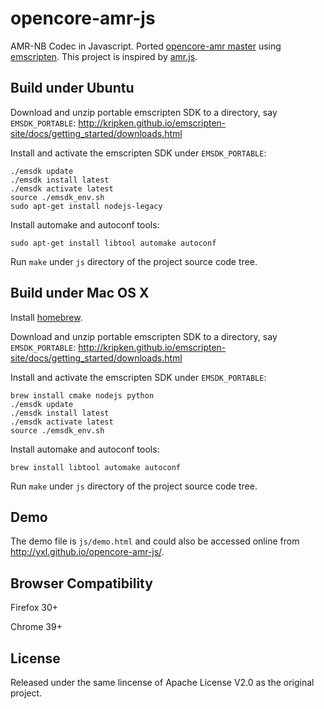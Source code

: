 opencore-amr-js
===================

AMR-NB Codec in Javascript. Ported [opencore-amr master](http://sourceforge.net/projects/opencore-amr/)
using [emscripten](http://emscripten.org). This project is inspired by [amr.js](https://github.com/jpemartins/amr.js).

Build under Ubuntu
-----

Download and unzip portable emscripten SDK to a directory, say `EMSDK_PORTABLE`:
<http://kripken.github.io/emscripten-site/docs/getting_started/downloads.html>

Install and activate the emscripten SDK under `EMSDK_PORTABLE`:

```
./emsdk update
./emsdk install latest
./emsdk activate latest
source ./emsdk_env.sh
sudo apt-get install nodejs-legacy
```

Install automake and autoconf tools:

`sudo apt-get install libtool automake autoconf`

Run `make` under `js` directory of the project source code tree.

Build under Mac OS X
-----

Install [homebrew](http://brew.sh/).

Download and unzip portable emscripten SDK to a directory, say `EMSDK_PORTABLE`:
<http://kripken.github.io/emscripten-site/docs/getting_started/downloads.html>

Install and activate the emscripten SDK under `EMSDK_PORTABLE`:

```
brew install cmake nodejs python
./emsdk update
./emsdk install latest
./emsdk activate latest
source ./emsdk_env.sh
```

Install automake and autoconf tools:

`brew install libtool automake autoconf`

Run `make` under `js` directory of the project source code tree.

Demo
-----

The demo file is `js/demo.html` and could also be accessed online from <http://yxl.github.io/opencore-amr-js/>.

Browser Compatibility
-----

Firefox 30+

Chrome 39+

License
-----

Released under the same lincense of Apache License V2.0 as the original project.
